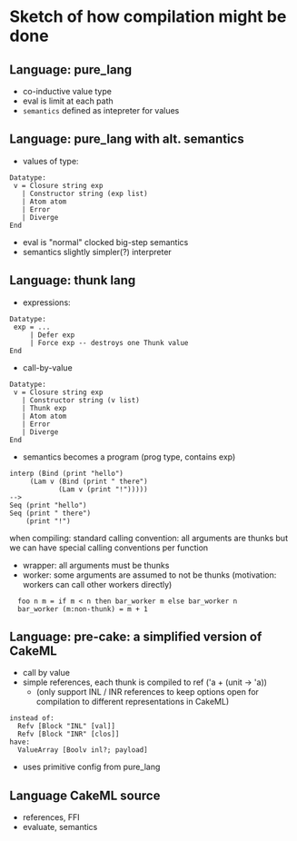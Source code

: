 
Sketch of how compilation might be done
=======================================

Language: pure_lang
-------------------

 - co-inductive value type
 - eval is limit at each path
 - `semantics` defined as intepreter for values

Language: pure_lang with alt. semantics
---------------------------------------

  - values of type:

```
Datatype:
 v = Closure string exp
   | Constructor string (exp list)
   | Atom atom
   | Error
   | Diverge
End
```

  - eval is "normal" clocked big-step semantics
  - semantics slightly simpler(?) interpreter

Language: thunk lang
--------------------

 - expressions:

```
Datatype:
 exp = ...
     | Defer exp
     | Force exp -- destroys one Thunk value
End
```

 - call-by-value

```
Datatype:
 v = Closure string exp
   | Constructor string (v list)
   | Thunk exp
   | Atom atom
   | Error
   | Diverge
End
```

 - semantics becomes a program (prog type, contains exp)

```
interp (Bind (print "hello")
     (Lam v (Bind (print " there")
            (Lam v (print "!")))))
-->
Seq (print "hello")
Seq (print " there")
    (print "!")
```

when compiling: standard calling convention: all arguments are thunks
but we can have special calling conventions per function

 - wrapper: all arguments must be thunks
 - worker: some arguments are assumed to not be thunks
   (motivation: workers can call other workers directly)

```
  foo n m = if m < n then bar_worker m else bar_worker n
  bar_worker (m:non-thunk) = m + 1
```

Language: pre-cake: a simplified version of CakeML
--------------------------------------------------

 - call by value
 - simple references, each thunk is compiled to ref ('a + (unit -> 'a))
   - (only support INL / INR references to keep options open for
     compilation to different representations in CakeML)

```
instead of:
  Refv [Block "INL" [val]]
  Refv [Block "INR" [clos]]
have:
  ValueArray [Boolv inl?; payload]
```

 - uses primitive config from pure_lang

Language CakeML source
----------------------

 - references, FFI
 - evaluate, semantics
